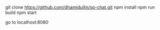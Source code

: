git clone https://github.com/dhamidullin/sp-chat.git
npm install
npm run build
npm start

go to localhost:8080